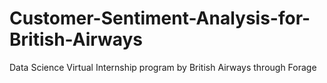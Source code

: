 # Customer-Sentiment-Analysis-for-British-Airways
Data Science Virtual Internship program by British Airways through Forage
